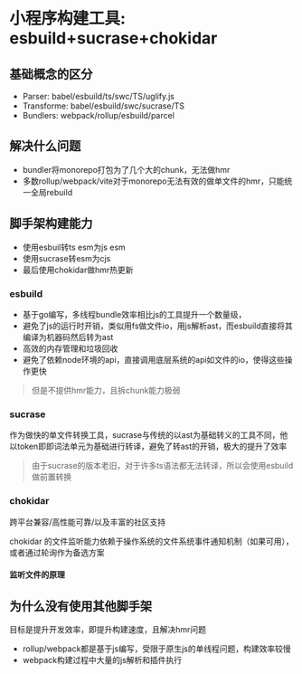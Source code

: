 # 小程序构建工具: esbuild+sucrase+chokidar


## 基础概念的区分
* Parser: babel/esbuild/ts/swc/TS/uglify.js
* Transforme: babel/esbuild/swc/sucrase/TS
* Bundlers: webpack/rollup/esbuild/parcel

## 解决什么问题
* bundler将monorepo打包为了几个大的chunk，无法做hmr
* 多数rollup/webpack/vite对于monorepo无法有效的做单文件的hmr，只能统一全局rebuild

## 脚手架构建能力
* 使用esbuil转ts esm为js esm
* 使用sucrase转esm为cjs
* 最后使用chokidar做hmr热更新

### esbuild
* 基于go编写，多线程bundle效率相比js的工具提升一个数量级，
* 避免了js的运行时开销，类似用fs做文件io，用js解析ast，而esbuild直接将其编译为机器码然后转为ast
* 高效的内存管理和垃圾回收
* 避免了依赖node环境的api，直接调用底层系统的api如文件的io，使得这些操作更快
> 但是不提供hmr能力，且拆chunk能力极弱

### sucrase
作为做快的单文件转换工具，sucrase与传统的以ast为基础转义的工具不同，他以token即即词法单元为基础进行转译，避免了转ast的开销，极大的提升了效率
> 由于sucrase的版本老旧，对于许多ts语法都无法转译，所以会使用esbuild做前置转换

### chokidar
跨平台兼容/高性能可靠/以及丰富的社区支持

chokidar 的文件监听能力依赖于操作系统的文件系统事件通知机制（如果可用），或者通过轮询作为备选方案

#### 监听文件的原理


## 为什么没有使用其他脚手架
目标是提升开发效率，即提升构建速度，且解决hmr问题
* rollup/webpack都是基于js编写，受限于原生js的单线程问题，构建效率较慢
* webpack构建过程中大量的js解析和插件执行